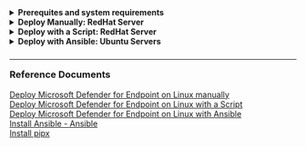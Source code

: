 <details>
<summary><b>Prerequites and system requirements</b></summary>

| How to install MDE on Linux  | Resources |
|----------|----------|
|Prerequites|[Reference document](https://learn.microsoft.com/en-us/microsoft-365/security/defender-endpoint/microsoft-defender-endpoint-linux?view=o365-worldwide#prerequisites)|
|Installation instructions|[Reference document](https://learn.microsoft.com/en-us/microsoft-365/security/defender-endpoint/microsoft-defender-endpoint-linux?view=o365-worldwide#installation-instructions)|
|System requirenents|[Reference document][|System requirenents|[Reference document](https://learn.microsoft.com/en-us/microsoft-365/security/defender-endpoint/microsoft-defender-endpoint-linux?view=o365-worldwide#system-requirements)|
|External package dependency|[Reference document](https://learn.microsoft.com/en-us/microsoft-365/security/defender-endpoint/microsoft-defender-endpoint-linux?view=o365-worldwide#external-package-dependency)|
|Configure exclusions and mistake to avoid |[Reference document](https://learn.microsoft.com/en-us/microsoft-365/security/defender-endpoint/common-exclusion-mistakes-microsoft-defender-antivirus?view=o365-worldwide)|
|Network connections|[Reference document](https://learn.microsoft.com/en-us/microsoft-365/security/defender-endpoint/microsoft-defender-endpoint-linux?view=o365-worldwide#network-connections)|

> :warning: **Warning**<br>Upgrading your operating system to a new major version after the product installation requires the product to be reinstalled. You need to [Uninstall](https://learn.microsoft.com/en-us/microsoft-365/security/defender-endpoint/linux-resources?view=o365-worldwide#uninstall-defender-for-endpoint-on-linux) the existing Defender for Endpoint on Linux, upgrade the operating system, and then reconfigure Defender for Endpoint on Linux following the below steps.

> :warning: **Warning**<br>Switching the channel after the initial installation requires the product to be reinstalled. To switch the product channel: uninstall the existing package, re-configure your device to use the new channel, and follow the steps in this document to install the package from the new location.

> :caution: Caution<br>Running Defender for Endpoint on Linux side by side with other fanotify-based security solutions is not supported. It can lead to unpredictable results, including hanging the operating system. If there are any other applications on the system that use fanotify in blocking mode, applications are listed in the conflicting_applications field of the mdatp health command output. The Linux FAPolicyD feature uses fanotify in blocking mode, and is therefore unsupported when running Defender for Endpoint in active mode. You can still safely take advantage of Defender for Endpoint on Linux EDR functionality after configuring the antivirus functionality Real Time Protection Enabled to [Passive mode](https://learn.microsoft.com/en-us/microsoft-365/security/defender-endpoint/linux-preferences?view=o365-worldwide#enforcement-level-for-antivirus-engine).

</details>

<details>
<summary><b>Deploy Manually: RedHat Server</b></summary>

### 1. Connect to the server
From a Terminal session, connect to a Linux VM using the command: **_ssh <user>@<ip_address>_** or **_ssh <user>@<ip_address> -p <port_number>_** if you are connecting to a port other then TCP port 22. The 'IP address' can also be the FQDN of the server you are connecting to.
>```bash
>ssh <user>@<ip_address>
>```
or
>```bash
>ssh <user>@<ip_address> -p <port_number>
>```
Press enter. Then answer "yes" and provide your password when prompted.
  
### 2. Update the server
sudo yum update && sudo yum upgrade
### 3. Create a user 
The user will be added the user to the 'wheel' group, so the user can manage the server.<br>
This step is not really needed. But this is to avoid login onto the server as root. You can do this will multiple lines of commands or a single line of command.
#### Create a user with a series of commands
>Switch to the root user.
>```bash
>sudo -i
>```
>Create the user and set the user's home directory with '-m'
>```bash
>adduser -m bob
>```
>Configure the user's password
>```bash
>passwd bob
>```
> Add the user to the 'wheel' (sudo) group
> ```bash
> usermod -aG wheel bob
> ```
> Verify the user belongs to the 'wheel' group
> ```bash
> id bob
> ```
> Login as the new user
> ```bash
> su - bob
> ```
> View the user's working directory
> ```bash
> pwd
> ```
>```
or

#### Create a user with a single line 
> ```bash
> sudo useradd -m bob && sudo passwd bob && usermod -aG wheel bob
> ```
Now, you can connect to your Linux device using the new user's (bob) credentials:
```bash
ssh bob@<ip_address>
```
**Note: this is not needed**<br>
Certificate-based authentication is also an option: Example of a Windows device with PowerShell<br>
On your local device (Windows), do the following from a PowerShell session:
Generate a private/public key pair and provide the name LocalHostKey for example when prompted and do not provide any password (two files will be created, one for the private key 'LocalHostKey' and one for the public key 'LocalHostKey.pub').
```PowerShell
ssh-keygen -t rsa -C "LocalHost" -f LocalHostKey
```
Create a variable to hold the location of the private key, for example:
```PowerShell
$keyFile = "E:\Repo\MDE\LocalHostKey"
```
Run the following command and note FullControl access for System and Administrators, and Modify and Synchronize for the current user, which are overly permissive, and a Linux system will not allow authentication with such permissions.
```PowerShell
Get-Acl $keyFile | Format-List
```    
Get the permissions that users and user groups have to access the file
```PowerShell
$acl = Get-Acl $keyFile 
```      
Get the current username on the device
```PowerShell
$username = [System.Security.Principal.WindowsIdentity]::GetCurrent().Name
```
        
Create a new access rule object with the permissions for the ACL and apply the ACL to the file
```PowerShell
$accessRule = New-Object System.Security.AccessControl.FileSystemAccessRule($username,"Read","Allow")
$acl.SetAccessRule($accessRule)
$acl | Set-Acl $keyFile
```  
Disable the inheritance and remove the existing access rules
```PowerShell
$acl.SetAccessRuleProtection($true,$false)
$acl | Set-Acl $keyFile
```  
After applying the ACL and disabling the inheritance, make sure FullControl is no longer granted to the current user
```PowerShell
Get-Acl $keyFile | Format-List
```     
Finally copy the public key, you'll upload that to your Linux device
```PowerShell
Get-Content .\LocalHostKey.pub
```
        
On your Linux machine
```bash
mkdir ~/.ssh
sudo vim ~/.ssh/authorized_keys
```
Type 'i' and paste the public key<br>
Type 'ESC' then ':wq' to exit

Verify the presence of the public key on the Linux machine with the following command:
```bash
cat ~/.ssh/authorized_keys
``` 
Now you can connect to your Linux device without a password:
```PowerShell
ssh -i "LocalHostKey" bob@<ip_address>
```

    From the current system, you can also copy the public key to other systems with the following command for example:
    sudo scp ~/.ssh/authorized_keys lessi@10.0.0.78:~/.ssh
    
### 4. Install MDE
[RHEL and variants (CentOS, Fedora, Oracle Linux, Amazon Linux 2, Rocky and Alma)](https://learn.microsoft.com/en-us/microsoft-365/security/defender-endpoint/linux-install-manually?view=o365-worldwide#rhel-and-variants-centos-fedora-oracle-linux-amazon-linux-2-rocky-and-alma)
##### Locate the installer script
- Use hostnamectl command to identify system related information including distribution and release version.<br>

![Uninstall Ansible](/assets/pictures/rhel_hostnamectl.png)<br>

| Distro & Version  | Package Location |
|----------|----------|
| RHEL/Centos/Oracle 9.0-9.8   | [RHEL/Centos/Oracle 9.0-9.8](https://packages.microsoft.com/config/rhel/9/prod.repo)   |
| RHEL/Centos/Oracle 8.0-8.8    | [RHEL/Centos/Oracle 8.0-8.8](https://packages.microsoft.com/config/rhel/8/prod.repo)  |
| RHEL/Centos/Oracle 7.2-7.9 & Amazon    | [RHEL/Centos/Oracle 7.2-7.9 & Amazon](https://packages.microsoft.com/config/rhel/7.2/prod.repo)   |

- Install yum-utils if it isn't already installed: 
```bash
sudo yum install yum-utils
```
- Add the repository to your list of packages (Rhel 9.3 from the prod and insiders-fast channels)
```bash
sudo yum-config-manager --add-repo=https://packages.microsoft.com/config/rhel/9.0/prod.repo
sudo yum-config-manager --add-repo=https://packages.microsoft.com/config/rhel/9.0/insiders-fast.repo
```
- Install the Microsoft GPG public key
```bash
sudo rpm --import https://packages.microsoft.com/keys/microsoft.asc
```
- Application installation
> ```bash
> yum repolist # to list all repositories
> ```
> If you have multiple Microsoft repositories, for example, use the following command to install the package from the production channel.
> ```bash 
> # to install the package from the production repository.
> sudo yum --enablerepo=packages-microsoft-com-prod install mdatp
> ```
> - Set the device tag
> ```bash
> sudo mdatp edr tag set --name GROUP --value 'MDE-Management' # to set the device tag.
> ```        
- Download the onboarding package from Microsoft Defender XDR portal
Create a folder to store MDE onboarding files: 
> ```bash
> mkdir MDE
> cd MDE # to navigate in that directory
> ```
- Transfer the onboarding package to your Linux machine: 
In Linux, we can share files between computers using scp. scp utilizes ssh to securely transfer files. We use the following syntax to copy files from the source machine to the destination machine: scp /path/to/local/file username@destination:/path/to/destination, for example the below command will copy the onboarding package from your local computer into the MDE directory of the Linux device.
```bash
scp -P 45173 "E:\Repo\MDE\WindowsDefenderATPOnboardingPackage.zip" bob@rha:~/MDE
```  
![Linux Server Onboarding Package](/assets/pictures/rhel_onboarding_package.png)  
On the Linux machine:
```bash 
ls -l MDE # to verify the presence of the onboarded ZIP file
```
- Unzip the onboarding package. You'll get the MicrosoftDefenderATPOnboardingLinuxServer.py file
```bash
unzip WindowsDefenderATPOnboardingPackage.zip
```
- Client configuration
>Initially the client device is not associated with an organization and the orgId attribute is blank.
>```bash
>mdatp health --field org_id
>``` 
>**Note**: To onboard a device that was previously offboarded you must remove the mdatp_offboard.json file located at /etc/opt/microsoft/mdatp.
>Verify python3 is installed
>```bash
>python3 --version # install python3 if it's not installed
>```
>Run MicrosoftDefenderATPOnboardingLinuxServer.py
>sudo python3 MicrosoftDefenderATPOnboardingLinuxServer.py
> Verify that the device is now associated with your organization and reports a valid organization identifier.
>```bash
>mdatp health --field org_id
>```
>>Check the health status of the product. A return value of 'true' denotes that the product is functioning as expected.
>>```bash
>>mdatp health --field healthy
>>```
>>```bash
>>mdatp health list | grep -i 'network\|passive_mode\|automatic_definition\|managed_by\|MDE\|managed\|real_time_protection\|behavior_monitoring\|edr'
>>```    
>>Check the status of the definition update, return value should be up_to_date.
>>```bash
>>mdatp health --field definitions_status
>>```
>>Ensure real-time protection is enabled, the return value should be true.
>>```bash
>>mdatp health --field real_time_protection_enabled
>>```
>>If not, run the following: 
>>```bash
>>sudo mdatp config real-time-protection --value enabled # to enable real-time protection
>>```
>Test MDE on Linux by simulating the download of a "malicious" eicar file. The file should be quarantined.
>```bash
>curl -o ~/eicar.com.txt https://secure.eicar.org/eicar.com.txt
>```
>List the detected threats
>```bash
>mdatp threat list
>```

</details>

<details>
<summary><b>Deploy with a Script: RedHat Server</b></summary>
</details>

<details>
<summary><b>Deploy with Ansible: Ubuntu Servers</b></summary>

### Connect to Ansible Control Node
From a shell (for example PowerShell), connect to your Ansible control node server with the following command:<br> _<**ssh rod@IPAddress -p 45163**>_<br>
The IPAddress could also be the FQDN of the server, **-p** specifies the ssh port if TCP port 22 is not the default. Answer 'yes' when prompted if you are sure to continue connecting, and provide the login password when prompted.<br>
```PowerShell
ssh rod@IPAddress -p 45163
```

### Configure Ansible Control Node
#### Basic Configurations
View the details of the control node
Update and upgrade the server<br>
```bash
 sudo apt update && sudo apt upgrade
 ```
View the hostname<br>
```bash
hostname
```
View the fully qualified domain name (FQDN) of the host<br>
```bash
hostname --fqdn
```
View the detail of the server using _<lsb_release -a>_.<br> 
Notice the Linux distribution, the release (version), and the codename<br>
```bash
lsb_release -a
```
Create a private/public key pair that you use to automate tasks using Ansible<br>
```bash
ssh-keygen -t rsa -C "ControlNodeKey" -f ansible/ControlNode
sudo vim ~/.ssh/config (add the following line: IdentityFile ~/.ssh/ControlNode)
```

Create folder in your working directory named ansible<br>
```bash
mkdir ansible
```
Create a file named hosts and add your Linux devices to the file<br>
```bash
sudo vim ansible/hosts
```
#### Install Ansible
```bash
ansible-playbook -K install_mdatp.yml -i hosts
```
![Install Ansible](/assets)

#### Uninstall Ansible
```bash
ansible-playbook -K uninstall_mdatp.yml -i hosts
```
![Uninstall Ansible](/assets)

### Configure Ansible Managed Nodes

Create an Ansible administrator user account running the following command:<br>
_<sudo useradd -m user && sudo passwd user && sudo usermod -aG sudo user>_<br>
- **sudo useradd -m user**: creates a user (-m creates the user's directory).
- **sudo passwd user**: sets the user password.
- **sudo usermod -aG user**: adds the user to the sudo group.<br>

Run the _<id - user>_ command to verify that the user is member of the sudo group.<br>
Run the _<su - user>_ command to login as the newly created user.

```bash
sudo useradd -m lessi && sudo passwd lessi && sudo usermod -aG sudo lessi
id lessi
su - lessi
```
For example:
![Create admin user](/assets)
</details>


### <hr>Reference Documents
[Deploy Microsoft Defender for Endpoint on Linux manually](https://learn.microsoft.com/en-us/microsoft-365/security/defender-endpoint/linux-install-manually?view=o365-worldwide)<br>
[Deploy Microsoft Defender for Endpoint on Linux with a Script](https://learn.microsoft.com/en-us/microsoft-365/security/defender-endpoint/linux-install-manually?view=o365-worldwide#installer-script)<br>
[Deploy Microsoft Defender for Endpoint on Linux with Ansible](https://learn.microsoft.com/en-us/microsoft-365/security/defender-endpoint/linux-install-with-ansible?view=o365-worldwide)<br>
[Install Ansible - Ansible](https://docs.ansible.com/ansible/latest/installation_guide/intro_installation.html)<br>
[Install pipx](https://pipx.pypa.io/stable/)


